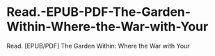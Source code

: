 # Read.-EPUB-PDF-The-Garden-Within-Where-the-War-with-Your
Read. [EPUB/PDF] The Garden Within: Where the War with Your
